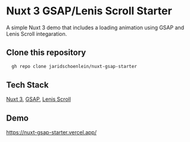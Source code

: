 # Nuxt 3 GSAP/Lenis Scroll Starter

A simple Nuxt 3 demo that includes a loading animation using GSAP and Lenis Scroll integaration.  


## Clone this repository


```bash
  gh repo clone jaridschoenlein/nuxt-gsap-starter
```


## Tech Stack

[Nuxt 3](https://nuxt.com/), [GSAP](https://gsap.com/), [Lenis Scroll](https://lenis.darkroom.engineering/)


## Demo

https://nuxt-gsap-starter.vercel.app/
